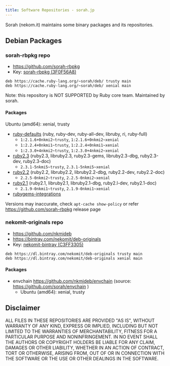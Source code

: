 ```yaml
---
title: Software Repositories - sorah.jp
---
```


Sorah (nekom.it) maintains some binary packages and its repositories.

## Debian Packages

### sorah-rbpkg repo

- https://github.com/sorah-rbpkg
- Key: [sorah-rbpkg (3F0F56A8)](./3F0F56A8.pub.txt)

```
deb https://cache.ruby-lang.org/~sorah/deb/ trusty main
deb https://cache.ruby-lang.org/~sorah/deb/ xenial main
```

Note: this repository is NOT SUPPORTED by Ruby core team. Maintained by sorah.

#### Packages

Ubuntu (amd64): xenial, trusty

- [ruby-defaults](https://github.com/sorah-rbpkg/ruby-defaults/releases) (ruby, ruby-dev, ruby-all-dev, libruby, ri, ruby-full)
  - `1:2.1.6+0nkmi2~trusty`, `1:2.1.6+0nkmi2~xenial`
  - `1:2.2.4+0nkmi1~trusty`, `1:2.2.4+0nkmi1~xenial`
  - `1:2.3.0+4nkmi2~trusty`, `1:2.3.0+4nkmi2~xenial`
- [ruby2.3](https://github.com/sorah-rbpkg/ruby/releases) (ruby2.3, libruby2.3, ruby2.3-gems, libruby2.3-dbg, ruby2.3-dev, ruby2.3-doc)
  - `2.3.1-5nkmi5~trusty`, `2.3.1-5nkmi5~xenial`
- [ruby2.2](https://github.com/sorah-rbpkg/ruby/releases) (ruby2.2, libruby2.2, libruby2.2-dbg, ruby2.2-dev, ruby2.2-doc)
  - `2.2.5-0nkmi2~trusty`, `2.2.5-0nkmi2~xenial`
- [ruby2.1](https://github.com/sorah-rbpkg/ruby/releases) (ruby2.1, libruby2.1, libruby2.1-dbg, ruby2.l-dev, ruby2.1-doc)
  - `2.1.9-0nkmi1~trusty`, `2.1.9-0nkmi1~xenial`
- [rubygems-integrations](https://github.com/sorah-rbpkg/rubygems-integrations)

Versions may inaccurate, check `apt-cache show-policy` or refer https://github.com/sorah-rbpkg release page

### nekomit-originals repo

- https://github.com/nkmideb
- https://bintray.com/nekomit/deb-originals
- Key: [nekomit-bintray (C3FF3305)](./C3FF3305.pub.txt)

```
deb https://dl.bintray.com/nekomit/deb-originals trusty main
deb https://dl.bintray.com/nekomit/deb-originals xenial main
```

#### Packages

- envchain https://github.com/nkmideb/envchain (source: https://github.com/sorah/envchain )
  - Ubuntu (amd64): xenial, trusty

## Disclaimer

ALL FILES IN THESE REPOSITORIES ARE PROVIDED "AS IS", WITHOUT WARRANTY OF ANY KIND, EXPRESS OR IMPLIED, INCLUDING BUT NOT LIMITED TO THE WARRANTIES OF MERCHANTABILITY, FITNESS FOR A PARTICULAR PURPOSE AND NONINFRINGEMENT. IN NO EVENT SHALL THE AUTHORS OR COPYRIGHT HOLDERS BE LIABLE FOR ANY CLAIM, DAMAGES OR OTHER LIABILITY, WHETHER IN AN ACTION OF CONTRACT, TORT OR OTHERWISE, ARISING FROM, OUT OF OR IN CONNECTION WITH THE SOFTWARE OR THE USE OR OTHER DEALINGS IN THE SOFTWARE.

